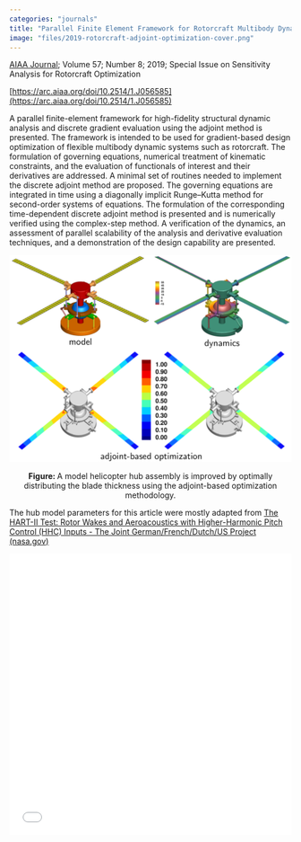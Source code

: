 ```yaml
---
categories: "journals"
title: "Parallel Finite Element Framework for Rotorcraft Multibody Dynamics and Adjoint Sensitivities"
image: "files/2019-rotorcraft-adjoint-optimization-cover.png"
---
```


[AIAA Journal](https://arc.aiaa.org/journal/aiaaj); Volume 57; Number 8; 2019; Special Issue on Sensitivity Analysis for Rotorcraft Optimization

[https://arc.aiaa.org/doi/10.2514/1.J056585](https://arc.aiaa.org/doi/10.2514/1.J056585)

A parallel finite-element framework for high-fidelity structural dynamic analysis and discrete gradient evaluation using the adjoint method is presented. The framework is intended to be used for gradient-based design optimization of flexible multibody dynamic systems such as rotorcraft. The formulation of governing equations, numerical treatment of kinematic constraints, and the evaluation of functionals of interest and their derivatives are addressed. A minimal set of routines needed to implement the discrete adjoint method are proposed. The governing equations are integrated in time using a diagonally implicit Runge–Kutta method for second-order systems of equations. The formulation of the corresponding time-dependent discrete adjoint method is presented and is numerically verified using the complex-step method. A verification of the dynamics, an assessment of parallel scalability of the analysis and derivative evaluation techniques, and a demonstration of the design capability are presented.  

![](../files/2019-rotorcraft-adjoint-optimization-cover.png)

<p align="center"><b>Figure: </b> A model helicopter hub assembly is improved by optimally distributing the blade thickness using the adjoint-based optimization methodology.</p>

The hub model parameters for this article were mostly adapted from [The HART-II Test: Rotor Wakes and Aeroacoustics with Higher-Harmonic Pitch Control (HHC) Inputs - The Joint German/French/Dutch/US Project (nasa.gov)](https://rotorcraft.arc.nasa.gov/Publications/../files/Yu_AHSF02.pdf)

<iframe src="../files/2019-rotorcraft-adjoint-optimization-preprint.pdf" width="100%" height="500"  frameborder="yes" border="10" marginwidth="10"  marginheight="10"></iframe>

<!-- [Preprint](../files/2019-rotorcraft-adjoint-optimization-preprint.pdf) -->

